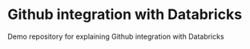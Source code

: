 # Github integration with Databricks
Demo repository for explaining Github integration with Databricks
